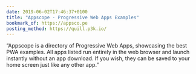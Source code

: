```yaml
---
date: 2019-06-02T17:46:37+0100
title: "Appscope - Progressive Web Apps Examples"
bookmark_of: https://appsco.pe
posting_method: https://quill.p3k.io/
---
```


“Appscope is a directory of Progressive Web Apps, showcasing the best PWA examples. All apps listed run entirely in the web browser and launch instantly without an app download. If you wish, they can be saved to your home screen just like any other app.”
